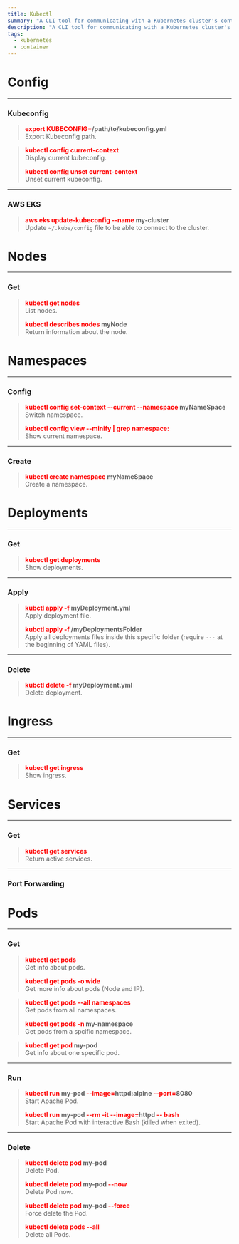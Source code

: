 ```yaml
---
title: Kubectl
summary: "A CLI tool for communicating with a Kubernetes cluster's control plane."
description: "A CLI tool for communicating with a Kubernetes cluster's control plane."
tags:
  - kubernetes
  - container
---
```


# Config

---

### Kubeconfig


 > 
 > **<font color=red>export KUBECONFIG=</font>/path/to/kubeconfig.yml**</br>
 > Export Kubeconfig path.

 > 
 > **<font color=red>kubectl config current-context</font>**</br>
 > Display current kubeconfig.
 > 
 > **<font color=red>kubectl config unset current-context</font>**</br>
 > Unset current kubeconfig.

---

### AWS EKS


 > 
 > **<font color=red>aws eks update-kubeconfig --name</font> my-cluster**</br>
 > Update `~/.kube/config` file to be able to connect to the cluster.

# Nodes

---

### Get


 > 
 > **<font color=red>kubectl get nodes</font>**</br>
 > List nodes.
 > 
 > **<font color=red>kubectl describes nodes</font> myNode**</br>
 > Return information about the node.

# Namespaces

---

### Config


 > 
 > **<font color=red>kubectl config set-context --current --namespace</font> myNameSpace**</br>
 > Switch namespace.
 > 
 > **<font color=red>kubectl config view --minify | grep namespace:</font>**</br>
 > Show current namespace.

---

### Create


 > 
 > **<font color=red>kubectl create namespace</font> myNameSpace**</br>
 > Create a namespace.

# Deployments

---

### Get


 > 
 > **<font color=red>kubectl get deployments</font>**</br>
 > Show deployments.

---

### Apply


 > 
 > **<font color=red>kubctl apply -f</font> myDeployment.yml**</br>
 > Apply deployment file.
 > 
 > **<font color=red>kubctl apply -f</font> /myDeploymentsFolder**</br>
 > Apply all deployments files inside this specific folder (require `---` at the beginning of YAML files).

---

### Delete


 > 
 > **<font color=red>kubctl delete -f</font> myDeployment.yml**</br>
 > Delete deployment.

# Ingress

---

### Get


 > 
 > **<font color=red>kubectl get ingress</font>**</br>
 > Show ingress.

# Services

---

### Get


 > 
 > **<font color=red>kubectl get services</font>**</br>
 > Return active services.

---

### Port Forwarding

# Pods

---

### Get


 > 
 > **<font color=red>kubectl get pods</font>**</br>
 > Get info about pods.
 > 
 > **<font color=red>kubectl get pods -o wide</font>**</br>
 > Get more info about pods (Node and IP).

 > 
 > **<font color=red>kubectl get pods --all namespaces</font>**</br>
 > Get pods from all namespaces.
 > 
 > **<font color=red>kubectl get pods -n</font> my-namespace**</br>
 > Get pods from a spcific namespace.

 > 
 > **<font color=red>kubectl get pod</font> my-pod**</br>
 > Get info about one specific pod.

---

### Run


 > 
 > **<font color=red>kubectl run</font> my-pod <font color=red>--image=</font>httpd:alpine <font color=red>--port=</font>8080**</br>
 > Start Apache Pod.
 > 
 > **<font color=red>kubectl run</font> my-pod <font color=red>--rm -it --image=</font>httpd <font color=red>-- bash</font>**</br>
 > Start Apache Pod with interactive Bash (killed when exited).

---

### Delete


 > 
 > **<font color=red>kubectl delete pod</font> my-pod <font color=red></font>**</br>
 > Delete Pod.
 > 
 > **<font color=red>kubectl delete pod</font> my-pod  <font color=red>--now</font>**</br>
 > Delete Pod now.
 > 
 > **<font color=red>kubectl delete pod</font> my-pod <font color=red>--force</font>**</br>
 > Force delete the Pod.
 > 
 > **<font color=red>kubectl delete pods --all</font>**</br>
 > Delete all Pods.
